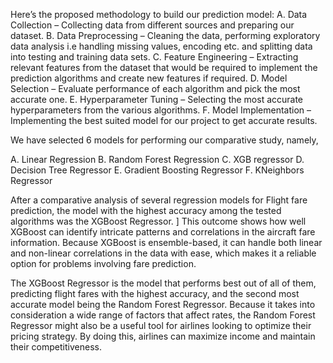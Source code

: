 Here’s the proposed methodology to build our prediction model:
A.	Data Collection – Collecting data from different sources and preparing our dataset.
B.	Data Preprocessing – Cleaning the data, performing exploratory data analysis i.e handling missing values, encoding etc. and splitting data into testing and training data sets.
C.	Feature Engineering – Extracting relevant features from the dataset that would be required to implement the prediction algorithms and create new features if required.
D.	Model Selection – Evaluate performance of each algorithm and pick the most accurate one.
E.	Hyperparameter Tuning – Selecting the most accurate hyperparameters from the various algorithms.
F.	Model Implementation – Implementing the best suited model for our project to get accurate results.

We have selected 6 models for performing our comparative study, namely,

A.	Linear Regression
B.	Random Forest Regression
C.	XGB regressor
D.	Decision Tree Regressor
E.	Gradient Boosting Regressor
F.	KNeighbors Regressor

After a comparative analysis of several regression models for Flight fare prediction, 
the model with the highest accuracy among the tested algorithms was the XGBoost Regressor. ]
This outcome shows how well XGBoost can identify intricate patterns and correlations in the aircraft fare information. 
Because XGBoost is ensemble-based, it can handle both linear and non-linear correlations in the data with ease, 
which makes it a reliable option for problems involving fare prediction.

The XGBoost Regressor is the model that performs best out of all of them, 
predicting flight fares with the highest accuracy, and the second most accurate model being the Random Forest Regressor.
Because it takes into consideration a wide range of factors that affect rates, the Random Forest Regressor might also be a useful tool for airlines 
looking to optimize their pricing strategy. By doing this, airlines can maximize income and maintain their competitiveness.
